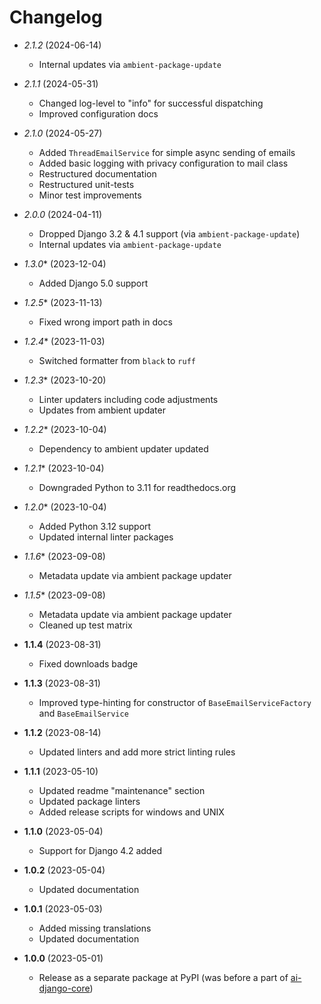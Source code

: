 # Changelog

* *2.1.2* (2024-06-14)
  * Internal updates via `ambient-package-update`

* *2.1.1* (2024-05-31)
  * Changed log-level to "info" for successful dispatching
  * Improved configuration docs

* *2.1.0* (2024-05-27)
  * Added `ThreadEmailService` for simple async sending of emails
  * Added basic logging with privacy configuration to mail class
  * Restructured documentation
  * Restructured unit-tests
  * Minor test improvements

* *2.0.0* (2024-04-11)
  * Dropped Django 3.2 & 4.1 support (via `ambient-package-update`)
  * Internal updates via `ambient-package-update`

* *1.3.0** (2023-12-04)
  * Added Django 5.0 support

* *1.2.5** (2023-11-13)
  * Fixed wrong import path in docs

* *1.2.4** (2023-11-03)
  * Switched formatter from `black` to `ruff`

* *1.2.3** (2023-10-20)
  * Linter updaters including code adjustments
  * Updates from ambient updater

* *1.2.2** (2023-10-04)
  * Dependency to ambient updater updated

* *1.2.1** (2023-10-04)
  * Downgraded Python to 3.11 for readthedocs.org

* *1.2.0** (2023-10-04)
  * Added Python 3.12 support
  * Updated internal linter packages

* *1.1.6** (2023-09-08)
  * Metadata update via ambient package updater

* *1.1.5** (2023-09-08)
  * Metadata update via ambient package updater
  * Cleaned up test matrix

* **1.1.4** (2023-08-31)
  * Fixed downloads badge

* **1.1.3** (2023-08-31)
  * Improved type-hinting for constructor of `BaseEmailServiceFactory` and `BaseEmailService`

* **1.1.2** (2023-08-14)
  * Updated linters and add more strict linting rules

* **1.1.1** (2023-05-10)
  * Updated readme "maintenance" section
  * Updated package linters
  * Added release scripts for windows and UNIX

* **1.1.0** (2023-05-04)
  * Support for Django 4.2 added

* **1.0.2** (2023-05-04)
  * Updated documentation

* **1.0.1** (2023-05-03)
  * Added missing translations
  * Updated documentation

* **1.0.0** (2023-05-01)
  * Release as a separate package at PyPI (was before a part of [ai-django-core](https://pypi.org/project/ai-django-core/))
